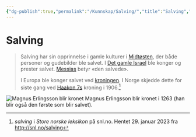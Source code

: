 ```yaml
---
{"dg-publish":true,"permalink":"/Kunnskap/Salving/","title":"Salving","tags":["historie"]}
---
```



# Salving
>Salving har sin opprinnelse i gamle kulturer i [Midtøsten](https://snl.no/Midt%C3%B8sten), der både personer og gudebilder ble salvet. I [Det gamle Israel](https://snl.no/Det_gamle_Israel) ble konger og prester salvet. [Messias](https://snl.no/Messias) betyr «den salvede».
>	
>I Europa ble konger salvet ved [kroningen](https://snl.no/kroning). I Norge skjedde dette for siste gang ved [Haakon 7s](https://snl.no/Haakon_7) kroning i 1906.[^1]

![Magnus Erlingsson blir kronet](https://upload.wikimedia.org/wikipedia/commons/thumb/a/a3/Magnus_Erlingssons_saga-Kongen_tek_hyllest-Werenskiold.jpg/773px-Magnus_Erlingssons_saga-Kongen_tek_hyllest-Werenskiold.jpg)
Magnus Erlingsson blir kronet i 1263 (han blir også den første som blir salvet).

[^1]: *salving* i *Store norske leksikon* på snl.no. Hentet 29. januar 2023 fra <http://snl.no/salving>
